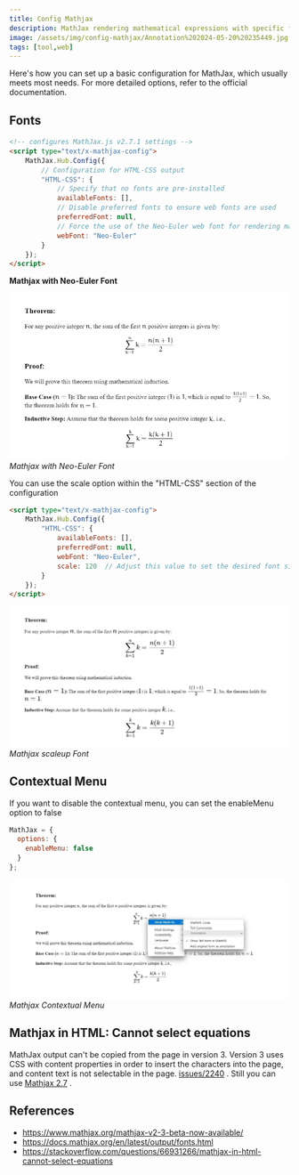 ```yaml
---
title: Config Mathjax
description: MathJax rendering mathematical expressions with specific fonts and options
image: /assets/img/config-mathjax/Annotation%202024-05-20%20235449.jpg
tags: [tool,web]
---
```

 
Here's how you can set up a basic configuration for MathJax, which usually meets most needs. For more detailed options, refer to the official documentation.

## Fonts

```html
<!-- configures MathJax.js v2.7.1 settings -->
<script type="text/x-mathjax-config">
    MathJax.Hub.Config({
        // Configuration for HTML-CSS output
        "HTML-CSS": {
            // Specify that no fonts are pre-installed
            availableFonts: [],
            // Disable preferred fonts to ensure web fonts are used
            preferredFont: null,
            // Force the use of the Neo-Euler web font for rendering math
            webFont: "Neo-Euler"
        }
    });
</script>
```

**Mathjax with Neo-Euler Font**

![Mathjax with Neo-Euler Font](/assets/img/config-mathjax/Annotation%202024-06-21%20070631.jpg)
*Mathjax with Neo-Euler Font*
 

You can use the scale option within the "HTML-CSS" section of the configuration

```html
<script type="text/x-mathjax-config">
    MathJax.Hub.Config({
        "HTML-CSS": {
            availableFonts: [],
            preferredFont: null,
            webFont: "Neo-Euler",
            scale: 120  // Adjust this value to set the desired font size (100 is the default)
        }
    });
</script>
```

![Mathjax Scale up Font](/assets/img/config-mathjax/Annotation%202024-06-21%20071243.jpg)
*Mathjax scaleup Font*
 

## Contextual Menu

If you want to disable the contextual menu, you can set the enableMenu option to false

```js
MathJax = {
  options: {
    enableMenu: false
  }
};
```

![Mathjax Contextual Menu](/assets/img/config-mathjax/Annotation%202024-06-21%20070337.jpg)
*Mathjax Contextual Menu*


## Mathjax in HTML: Cannot select equations

MathJax output can't be copied  from the page in version 3. Version 3 uses CSS with content properties in order to insert the characters into the page, and content text is not selectable in the page. [issues/2240](https://github.com/mathjax/MathJax/issues/2240) . Still you can use [Mathjax 2.7](https://docs.mathjax.org/en/v2.7-latest/) .

## References

- <https://www.mathjax.org/mathjax-v2-3-beta-now-available/>
- <https://docs.mathjax.org/en/latest/output/fonts.html>
- <https://stackoverflow.com/questions/66931266/mathjax-in-html-cannot-select-equations>
